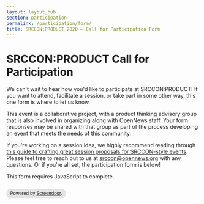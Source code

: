 ```yaml
---
layout: layout_hub
section: participation
permalink: /participation/form/
title: SRCCON:PRODUCT 2020 — Call for Participation Form
---
```


# SRCCON:PRODUCT Call for Participation

We can't wait to hear how you'd like to participate at SRCCON:PRODUCT! If you want to attend, facilitate a session, or take part in some other way, this one form is where to let us know. 

This event is a collaborative project, with a product thinking advisory group that is also involved in organizing along with OpenNews staff. Your form responses may be shared with that group as part of the process developing an event that meets the needs of this community.

If you're working on a session idea, we highly recommend reading through [this guide to crafting great session proposals for SRCCON-style events](https://srccon.org/sessions/proposal-guide/). Please feel free to reach out to us at [srccon@opennews.org](mailto:srccon@opennews.org) with any questions. Or if you're all set, the participation form is below!

<script>window.jQuery || document.write('<script src="//code.jquery.com/jquery-2.2.3.min.js"><\/script>')</script><link href="//d3q1ytufopwvkq.cloudfront.net/1/formrenderer.css" rel="stylesheet" /><script src="//d3q1ytufopwvkq.cloudfront.net/1/formrenderer.js"></script>
<form data-formrenderer>This form requires JavaScript to complete.</form>
<small style='display:inline-block;margin-top:10px;background:rgba(0,0,0,0.1);padding:5px 10px;border-radius:10px;'>Powered by <a href='https://www.dobt.co/screendoor/'>Screendoor</a>.</small>
<script>new FormRenderer({"project_id":"LVJcuHpKz6rRjq4J", "afterSubmit": "/participation/thanks"});</script> 




